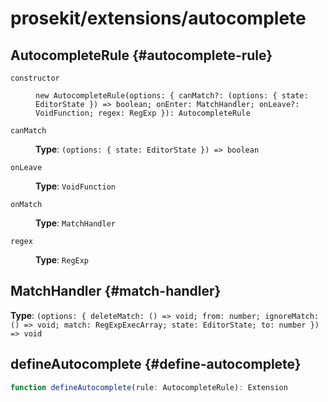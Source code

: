 # prosekit/extensions/autocomplete

## AutocompleteRule {#autocomplete-rule}

<dl>

<dt>

`constructor`

</dt>

<dd>

```
new AutocompleteRule(options: { canMatch?: (options: { state: EditorState }) => boolean; onEnter: MatchHandler; onLeave?: VoidFunction; regex: RegExp }): AutocompleteRule
```

</dd>

<dt>

`canMatch`

</dt>

<dd>

**Type**: `(options: { state: EditorState }) => boolean`

</dd>

<dt>

`onLeave`

</dt>

<dd>

**Type**: `VoidFunction`

</dd>

<dt>

`onMatch`

</dt>

<dd>

**Type**: `MatchHandler`

</dd>

<dt>

`regex`

</dt>

<dd>

**Type**: `RegExp`

</dd>

</dl>

## MatchHandler {#match-handler}

**Type**: `(options: { deleteMatch: () => void; from: number; ignoreMatch: () => void; match: RegExpExecArray; state: EditorState; to: number }) => void`

## defineAutocomplete {#define-autocomplete}

```ts
function defineAutocomplete(rule: AutocompleteRule): Extension
```
